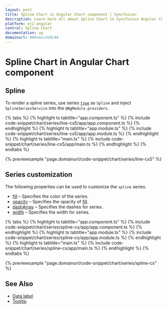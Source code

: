 ```yaml
---
layout: post
title: Spline Chart in Angular Chart component | Syncfusion
description: Learn here all about Spline Chart in Syncfusion Angular Chart component of Syncfusion Essential JS 2 and more.
platform: ej2-angular
control: Spline Chart
documentation: ug
domainurl: ##DomainURL##
---
```

# Spline Chart in Angular Chart component

## Spline

To render a spline series, use series [`type`](https://ej2.syncfusion.com/angular/documentation/api/chart/seriesDirective/#type) as `Spline` and inject `SplineSeriesService` into the `@NgModule.providers`.

{% tabs %}
{% highlight ts tabtitle="app.component.ts" %}
{% include code-snippet/chart/series/line-cs5/app/app.component.ts %}
{% endhighlight %}
{% highlight ts tabtitle="app.module.ts" %}
{% include code-snippet/chart/series/line-cs5/app/app.module.ts %}
{% endhighlight %}
{% highlight ts tabtitle="main.ts" %}
{% include code-snippet/chart/series/line-cs5/app/main.ts %}
{% endhighlight %}
{% endtabs %}

{% previewsample "page.domainurl/code-snippet/chart/series/line-cs5" %}

## Series customization

The following properties can be used to customize the `spline` series.

* [fill](https://ej2.syncfusion.com/angular/documentation/api/chart/seriesModel/#fill) – Specifies the color of the series.
* [opacity](https://ej2.syncfusion.com/angular/documentation/api/chart/seriesModel/#opacity) – Specifies the opacity of [fill](https://ej2.syncfusion.com/angular/documentation/api/chart/seriesModel/#fill).
* [dashArray](https://ej2.syncfusion.com/angular/documentation/api/chart/seriesModel/#dasharray) – Specifies the dashes for series.
* [width](https://ej2.syncfusion.com/angular/documentation/api/chart/seriesModel/#width) – Specifies the width for series.

{% tabs %}
{% highlight ts tabtitle="app.component.ts" %}
{% include code-snippet/chart/series/spline-cs/app/app.component.ts %}
{% endhighlight %}
{% highlight ts tabtitle="app.module.ts" %}
{% include code-snippet/chart/series/spline-cs/app/app.module.ts %}
{% endhighlight %}
{% highlight ts tabtitle="main.ts" %}
{% include code-snippet/chart/series/spline-cs/app/main.ts %}
{% endhighlight %}
{% endtabs %}

{% previewsample "page.domainurl/code-snippet/chart/series/spline-cs" %}

## See Also

* [Data label](./data-labels/)
* [Tooltip](./tool-tip/)
